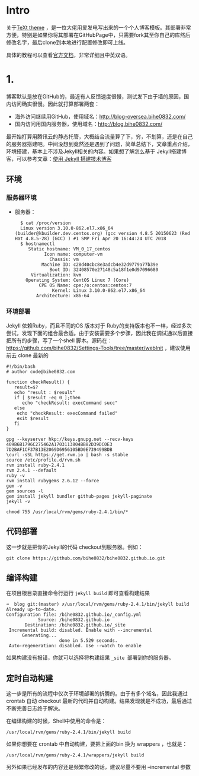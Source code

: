 # Intro

关于[TeXt theme](https://github.com/kitian616/jekyll-TeXt-theme) ，是一位大佬用爱发电写出来的一个个人博客模板。其部署非常方便，特别是如果你将其部署在GitHubPage中，只需要fork其至你自己的库然后修改名字，最后clone到本地进行配置修改即可上线。

具体的教程可以查看[官方文档](https://github.com/kitian616/jekyll-TeXt-theme/blob/master/README-zh.md)，非常详细且中英双语。

# 1.

博客默认是放在GitHub的，最近有人反馈速度很慢，测试发下由于墙的原因，国内访问确实很慢。因此就打算部署两套：

- 海外访问继续用GitHub，使用域名：http://blog-oversea.bihe0832.com/
- 国内访问用国内服务器，使用域名：http://blog.bihe0832.com/

最开始打算用腾讯云的静态托管，大概结合流量算了下，穷，不划算，还是在自己的服务器搭建吧。中间没想到竟然还是遇到了问题，简单总结下，文章重点介绍，环境搭建，基本上不涉及Jekyll相关的内容。如果想了解怎么基于 Jekyll搭建博客，可以参考文章：[使用 Jekyll 搭建技术博客](https://blog.bihe0832.com/jekyll.html)

## 环境

### 服务器环境

- 服务器：

  ```
    $ cat /proc/version
    Linux version 3.10.0-862.el7.x86_64 (builder@kbuilder.dev.centos.org) (gcc version 4.8.5 20150623 (Red Hat 4.8.5-28) (GCC) ) #1 SMP Fri Apr 20 16:44:24 UTC 2018
    $ hostnamectl
       Static hostname: VM_0_17_centos
             Icon name: computer-vm
               Chassis: vm
            Machine ID: c28d40cbc8e3adcb4e32d9779a77b39e
               Boot ID: 32408570e27148c5a18f1e0d97096680
        Virtualization: kvm
      Operating System: CentOS Linux 7 (Core)
           CPE OS Name: cpe:/o:centos:centos:7
                Kernel: Linux 3.10.0-862.el7.x86_64
          Architecture: x86-64
  ```

### 环境部署

Jekyll 依赖Ruby，而且不同的OS 版本对于 Ruby的支持版本也不一样，经过多次尝试，发现下面的组合最合适。由于安装需要多个步骤，因此我在调试通以后直接把所有的步骤，写了一个shell 脚本。源码在：https://github.com/bihe0832/Settings-Tools/tree/master/webInit ，建议使用前去 clone 最新的

```
#!/bin/bash
# author code@bihe0832.com

function checkResult() {  
   result=$?
   echo "result : $result"
   if [ $result -eq 0 ];then
      echo "checkResult: execCommand succ"
   else
    echo "checkResult: execCommand failed"
    exit $result
   fi
}  

gpg --keyserver hkp://keys.gnupg.net --recv-keys 409B6B1796C275462A1703113804BB82D39DC0E3 7D2BAF1CF37B13E2069D6956105BD0E739499BDB
\curl -sSL https://get.rvm.io | bash -s stable
source /etc/profile.d/rvm.sh
rvm install ruby-2.4.1
rvm 2.4.1 --default
ruby -v
rvm install rubygems 2.6.12 --force
gem -v
gem sources -l
gem install jekyll bundler github-pages jekyll-paginate
jekyll -v

chmod 755 /usr/local/rvm/gems/ruby-2.4.1/bin/*
```

## 代码部署

这一步就是把你的Jekyll的代码 checkout到服务器。例如：

```
git clone https://github.com/bihe0832/bihe0832.github.io.git 
```

## 编译构建

在项目根目录直接命令行运行 ` jekyll build ` 即可查看构建结果

```
➜  blog git:(master) ✗/usr/local/rvm/gems/ruby-2.4.1/bin/jekyll build
Already up-to-date.
Configuration file: /bihe0832.github.io/_config.yml
            Source: /bihe0832.github.io
       Destination: /bihe0832.github.io/_site
 Incremental build: disabled. Enable with --incremental
      Generating... 
                    done in 5.529 seconds.
 Auto-regeneration: disabled. Use --watch to enable
```

如果构建没有报错，你就可以选择将构建结果 `_site `部署到你的服务器。

## 定时自动构建

这一步是所有的流程中仅次于环境部署的折腾的。由于有多个域名，因此我通过 crontab 自动 checkout 最新的代码并自动构建。结果发现就是不成功，最后通过不断完善日志终于解决。

在编译构建的时候，Shell中使用的命令是：

```
/usr/local/rvm/gems/ruby-2.4.1/bin/jekyll build
```

如果你想要在 crontab 中自动构建，要把上面的bin 换为 wrappers ，也就是：

```
/usr/local/rvm/gems/ruby-2.4.1/wrappers/jekyll build
```

另外如果已经发布的内容还是频繁修改的话，建议尽量不要用 –incremental 参数

